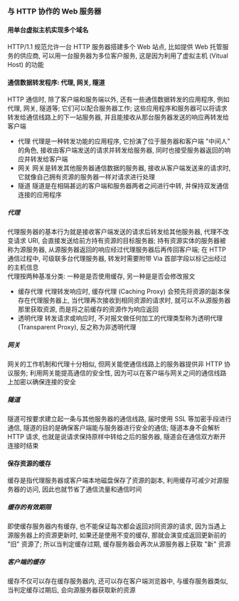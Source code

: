 ### 与 HTTP 协作的 Web 服务器
#### 用单台虚拟主机实现多个域名
HTTP/1.1 规范允许一台 HTTP 服务器搭建多个 Web 站点, 比如提供 Web 托管服务的供应商, 可以用一台服务器为多位客户服务, 这是因为利用了虚拟主机 (Vitual Host) 的功能

#### 通信数据转发程序: 代理, 网关, 隧道
HTTP 通信时, 除了客户端和服务端以外, 还有一些通信数据转发的应用程序, 例如代理, 网关, 隧道等; 它们可以配合服务器工作; 这些应用程序和服务器可以将请求转发给通信线路上的下一站服务器, 并且能接收从那台服务器发送的响应再转发给客户端
- 代理
代理是一种转发功能的应用程序, 它扮演了位于服务器和客户端 "中间人" 的角色, 接收由客户端发送的请求并转发给服务器, 同时也接受服务器返回的响应并转发给客户端
- 网关
网关是转发其他服务器通信数据的服务器, 接收从客户端发送来的请求时, 它就像自己拥有资源的服务器一样对请求进行处理
- 隧道
隧道是在相隔甚远的客户端和服务器两者之间进行中转, 并保持双发通信连接的应用程序

##### 代理
代理服务器的基本行为就是接收客户端发送的请求后转发给其他服务器, 代理不改变请求 URI, 会直接发送给前方持有资源的目标服务器; 持有资源实体的服务器被称为源服务器, 从源服务器返回的响应经过代理服务器后再传回客户端; 在 HTTP 通信过程中, 可级联多台代理服务器, 转发时需要附带 Via 首部字段以标记出经过的主机信息  
代理按两种基准分类: 一种是是否使用缓存, 另一种是是否会修改报文
- 缓存代理
代理转发响应时, 缓存代理 (Caching Proxy) 会预先将资源的副本保存在代理服务器上, 当代理再次接收到相同资源的请求时, 就可以不从源服务器那里获取资源, 而是将之前缓存的资源作为响应返回
- 透明代理
转发请求或响应时, 不对报文做任何加工的代理类型称为透明代理 (Transparent Proxy), 反之称为非透明代理
##### 网关
网关的工作机制和代理十分相似, 但网关能使通信线路上的服务器提供非 HTTP 协议服务; 利用网关能提高通信的安全性, 因为可以在客户端与网关之间的通信线路上加密以确保连接的安全
##### 隧道
隧道可按要求建立起一条与其他服务器的通信线路, 届时使用 SSL 等加密手段进行通信, 隧道的目的是确保客户端能与服务器进行安全的通信; 隧道本身不会解析 HTTP 请求, 也就是说请求保持原样中转给之后的服务器, 隧道会在通信双方断开连接时结束

#### 保存资源的缓存
缓存是指代理服务器或客户端本地磁盘保存了资源的副本, 利用缓存可减少对源服务器的访问, 因此也就节省了通信流量和通信时间
##### 缓存的有效期限
即使缓存服务器内有缓存, 也不能保证每次都会返回对同资源的请求, 因为当遇上源服务器上的资源更新时, 如果还是使用不变的缓存, 那就会演变成返回更新前的 "旧" 资源了; 所以当判定缓存过期, 缓存服务器会再次从源服务器上获取 "新" 资源
##### 客户端的缓存
缓存不仅可以存在缓存服务器内, 还可以存在客户端浏览器中, 与缓存服务器类似, 当判定缓存过期后, 会向源服务器获取新的资源
